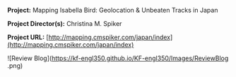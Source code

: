 **Project:**
Mapping Isabella Bird: Geolocation & Unbeaten Tracks in Japan

**Project Director(s):**
Christina M. Spiker 

**Project URL:**
[http://mapping.cmspiker.com/japan/index](http://mapping.cmspiker.com/japan/index)




![Review Blog](https://kf-engl350.github.io/KF-engl350/Images/ReviewBlog .png)


